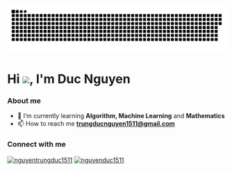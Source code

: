 <div width="100%" align="center">

![snakeeeeeee gif](https://github.com/ducnguyen1511/ducnguyen1511/blob/output/github-contribution-grid-snake.svg)

<!-- ![My stats](https://github-readme-stats.vercel.app/api?username=ducnguyen1511&show_icons=true&theme=radical&hide_border=true) -->

<!-- ![](https://komarev.com/ghpvc/?username=ducnguyen1511) --> <!-- profile view -->

<div width="100%" align="left">
<h1>Hi  <img src="https://c.tenor.com/ShTnSrVLePQAAAAi/capoo-bugcat.gif" width="60" />, I'm Duc Nguyen </h1>
<h3>About me</h3>
  
<!-- - 🏫 I'm a freshman at VNUHCM - University of Science. -->
- 🌱 I’m currently learning **Algorithm, Machine Learning** and **Mathematics**
- 📫 How to reach me **trungducnguyen1511@gmail.com**

  
<!-- <h3 align="left">Languages and Tools</h3>
<p align="left">  
    <img src="https://img.shields.io/badge/c++-%2300599C.svg?style=for-the-badge&logo=c%2B%2B&logoColor=white"/>  &ensp;    
    <img src="https://img.shields.io/badge/python-3670A0?style=for-the-badge&logo=python&logoColor=ffdd54"/>  &ensp; 
    <img src="https://img.shields.io/badge/javascript-%23323330.svg?style=for-the-badge&logo=javascript&logoColor=%23F7DF1E"/>  &ensp;
    <img src="https://img.shields.io/badge/Go-00ADD8?style=for-the-badge&logo=go&logoColor=white"/> &ensp;
    <img src="https://img.shields.io/badge/-Julia-9558B2?style=for-the-badge&logo=julia&logoColor=white"/>  &ensp;
    <img src="https://img.shields.io/badge/Haskell-5D4F85?style=for-the-badge&logo=haskell&logoColor=white"/> &ensp;
    <img src="https://img.shields.io/badge/NeoVim-%2357A143.svg?&style=for-the-badge&logo=neovim&logoColor=white"/>  &ensp;    
    <img src="https://img.shields.io/badge/latex-%23008080.svg?style=for-the-badge&logo=latex&logoColor=white"/>  &ensp;
</p> -->


<h3>Connect with me</h3>
<p>
  <a href="https://linkedin.com/in/nguyentrungduc1511" target="blank"><img align="center" src="https://raw.githubusercontent.com/rahuldkjain/github-profile-readme-generator/master/src/images/icons/Social/linked-in-alt.svg" alt="nguyentrungduc1511" height="30" width="40" /></a>
  <a href="https://fb.com/nguyenduc1511" target="blank"><img align="center" src="https://raw.githubusercontent.com/rahuldkjain/github-profile-readme-generator/master/src/images/icons/Social/facebook.svg" alt="nguyenduc1511" height="30" width="40" /></a>
<!--   <a href="https://www.leetcode.com/sanshironagato" target="blank"><img align="center" src="https://raw.githubusercontent.com/rahuldkjain/github-profile-readme-generator/master/src/images/icons/Social/leet-code.svg" alt="sanshironagato" height="30" width="40" /></a> -->
</p>
</p>
